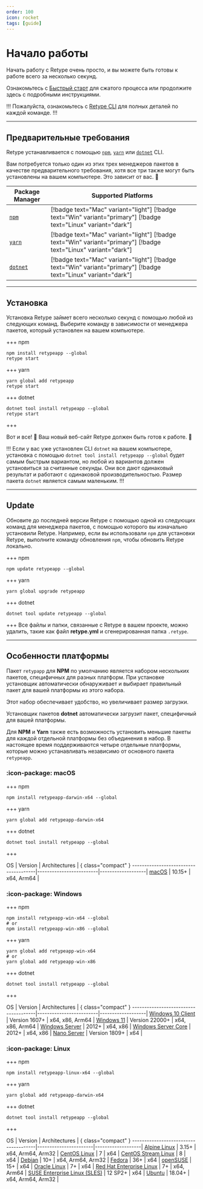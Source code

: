 ```yaml
---
order: 100
icon: rocket
tags: [guide]
---
```

# Начало работы

Начать работу с Retype очень просто, и вы можете быть готовы к работе всего за несколько секунд.

Ознакомьтесь с [Быстрый старт](/README.md#quick-start) для сжатого процесса или продолжите здесь с подробными инструкциями.

!!!
Пожалуйста, ознакомьтесь с [Retype CLI](cli.md) для полных деталей по каждой команде.
!!!

---

## Предварительные требования

Retype устанавливается с помощью [`npm`](https://www.npmjs.com/get-npm), [`yarn`](https://classic.yarnpkg.com/en/docs/install/) или [`dotnet`](https://dotnet.microsoft.com/download/dotnet-core) CLI.

Вам потребуется только один из этих трех менеджеров пакетов в качестве предварительного требования, хотя все три также могут быть установлены на вашем компьютере. Это зависит от вас. :raised_hands:

| Package Manager | Supported Platforms |
| --- | --- |
| [`npm`](https://www.npmjs.com/get-npm) | [!badge text="Mac" variant="light"] [!badge text="Win" variant="primary"] [!badge text="Linux" variant="dark"]
| [`yarn`](https://classic.yarnpkg.com/en/docs/install/) | [!badge text="Mac" variant="light"] [!badge text="Win" variant="primary"] [!badge text="Linux" variant="dark"]
| [`dotnet`](https://dotnet.microsoft.com/download/dotnet-core) | [!badge text="Mac" variant="light"] [!badge text="Win" variant="primary"] [!badge text="Linux" variant="dark"]

---

## Установка

Установка Retype займет всего несколько секунд с помощью любой из следующих команд. Выберите команду в зависимости от менеджера пакетов, который установлен на вашем компьютере.

+++ npm
```
npm install retypeapp --global
retype start
```
+++ yarn
```
yarn global add retypeapp
retype start
```
+++ dotnet
```
dotnet tool install retypeapp --global
retype start
```
+++

Вот и все! :tada: Ваш новый веб-сайт Retype должен быть готов к работе. :tada:

!!!
Если у вас уже установлен CLI `dotnet` на вашем компьютере, установка с помощью `dotnet tool install retypeapp --global` будет самым быстрым вариантом, но любой из вариантов должен установиться за считанные секунды. Они все дают одинаковый результат и работают с одинаковой производительностью. Размер пакета `dotnet` является самым маленьким.
!!!

---

## Update

Обновите до последней версии Retype с помощью одной из следующих команд для менеджера пакетов, с помощью которого вы изначально установили Retype. Например, если вы использовали `npm` для установки Retype, выполните команду обновления `npm`, чтобы обновить Retype локально.

+++ npm
```
npm update retypeapp --global
```
+++ yarn
```
yarn global upgrade retypeapp
```
+++ dotnet
```
dotnet tool update retypeapp --global
```
+++
Все файлы и папки, связанные с Retype в вашем проекте, можно удалить, такие как файл **retype.yml** и сгенерированная папка `.retype`.

---

## Особенности платформы

Пакет `retypapp` для **NPM** по умолчанию является набором нескольких пакетов, специфичных для разных платформ. При установке установщик автоматически обнаруживает и выбирает правильный пакет для вашей платформы из этого набора.

Этот набор обеспечивает удобство, но увеличивает размер загрузки.

Установщик пакетов **dotnet** автоматически загрузит пакет, специфичный для вашей платформы.

Для **NPM** и **Yarn** также есть возможность установить меньшие пакеты для каждой отдельной платформы без объединения в набор. В настоящее время поддерживаются четыре отдельные платформы, которые можно устанавливать независимо от основного пакета `retypeapp`.

### :icon-package: macOS

+++ npm
```
npm install retypeapp-darwin-x64 --global
```
+++ yarn
```
yarn global add retypeapp-darwin-x64
```
+++ dotnet
```
dotnet tool install retypeapp --global
```
+++

OS                                    | Version                 | Architectures     | { class="compact" }
--------------------------------------|-------------------------|-------------------|
[macOS][macOS]                        | 10.15+                  | x64, Arm64        |

[macOS]: https://support.apple.com/macos

### :icon-package: Windows

+++ npm
```
npm install retypeapp-win-x64 --global
# or
npm install retypeapp-win-x86 --global
```
+++ yarn
```
yarn global add retypeapp-win-x64
# or
yarn global add retypeapp-win-x86
```
+++ dotnet
```
dotnet tool install retypeapp --global
```
+++

OS                                    | Version                 | Architectures     | { class="compact" }
--------------------------------------|-------------------------|-------------------|
[Windows 10 Client][Windows-client]   | Version 1607+           | x64, x86, Arm64   |
[Windows 11][Windows-client]          | Version 22000+          | x64, x86, Arm64   |
[Windows Server][Windows-Server]      | 2012+                   | x64, x86          |
[Windows Server Core][Windows-Server] | 2012+                   | x64, x86          |
[Nano Server][Nano-Server]            | Version 1809+           | x64               |

[Windows-client]: https://www.microsoft.com/windows/
[Windows-lifecycle]: https://support.microsoft.com/help/13853/windows-lifecycle-fact-sheet
[win-client-docker]: https://hub.docker.com/_/microsoft-windows
[Windows-Server-lifecycle]: https://learn.microsoft.com/windows-server/get-started/windows-server-release-info
[Nano-Server]: https://learn.microsoft.com/windows-server/get-started/getting-started-with-nano-server
[Windows-Server]: https://learn.microsoft.com/windows-server/

### :icon-package: Linux

+++ npm
```
npm install retypeapp-linux-x64 --global
```
+++ yarn
```
yarn global add retypeapp-darwin-x64
```
+++ dotnet
```
dotnet tool install retypeapp --global
```
+++

OS                                    | Version               | Architectures     | { class="compact" }
--------------------------------------|-----------------------|-------------------|
[Alpine Linux][Alpine]                | 3.15+                 | x64, Arm64, Arm32 |
[CentOS Linux][CentOS]                | 7                     | x64               |
[CentOS Stream Linux][CentOS]         | 8                     | x64               |
[Debian][Debian]                      | 10+                   | x64, Arm64, Arm32 |
[Fedora][Fedora]                      | 36+                   | x64               |
[openSUSE][OpenSUSE]                  | 15+                   | x64               |
[Oracle Linux][Oracle-Linux]          | 7+                    | x64               |
[Red Hat Enterprise Linux][RHEL]      | 7+                    | x64, Arm64        |
[SUSE Enterprise Linux (SLES)][SLES]  | 12 SP2+               | x64               |
[Ubuntu][Ubuntu]                      | 18.04+                | x64, Arm64, Arm32 |

[Alpine]: https://alpinelinux.org/
[Alpine-lifecycle]: https://alpinelinux.org/releases/
[CentOS]: https://www.centos.org/
[CentOS-lifecycle]:https://wiki.centos.org/FAQ/General
[CentOS-docker]: https://hub.docker.com/_/centos
[CentOS-pm]: https://learn.microsoft.com/dotnet/core/install/linux-package-manager-centos8
[Debian]: https://www.debian.org/
[Debian-lifecycle]: https://wiki.debian.org/DebianReleases
[Debian-pm]: https://learn.microsoft.com/dotnet/core/install/linux-package-manager-debian10
[Fedora]: https://getfedora.org/
[Fedora-lifecycle]: https://fedoraproject.org/wiki/End_of_life
[Fedora-docker]: https://hub.docker.com/_/fedora
[Fedora-msft-pm]: https://learn.microsoft.com/dotnet/core/install/linux-package-manager-fedora32
[Fedora-pm]: https://fedoraproject.org/wiki/DotNet
[OpenSUSE]: https://opensuse.org/
[OpenSUSE-lifecycle]: https://en.opensuse.org/Lifetime
[OpenSUSE-docker]: https://hub.docker.com/r/opensuse/leap
[OpenSUSE-pm]: https://learn.microsoft.com/dotnet/core/install/linux-package-manager-opensuse15
[Oracle-Linux]: https://www.oracle.com/linux/
[Oracle-Lifecycle]: https://www.oracle.com/a/ocom/docs/elsp-lifetime-069338.pdf
[RHEL]: https://www.redhat.com/en/technologies/linux-platforms/enterprise-linux
[RHEL-lifecycle]: https://access.redhat.com/support/policy/updates/errata/
[RHEL-msft-pm]: https://learn.microsoft.com/dotnet/core/install/linux-package-manager-rhel8
[RHEL-pm]: https://access.redhat.com/documentation/en-us/red_hat_enterprise_linux/8/html/developing_.net_applications_in_rhel_8/using-net-core-on-rhel_gsg#installing-net-core_gsg
[SLES]: https://www.suse.com/products/server/
[SLES-lifecycle]: https://www.suse.com/lifecycle/
[SLES-pm]: https://learn.microsoft.com/dotnet/core/install/linux-package-manager-sles15
[Ubuntu]: https://ubuntu.com/
[Ubuntu-lifecycle]: https://wiki.ubuntu.com/Releases
[Ubuntu-pm]: https://learn.microsoft.com/dotnet/core/install/linux-package-manager-ubuntu-2004
[glibc]: https://www.gnu.org/software/libc/
[musl]: https://musl.libc.org/
